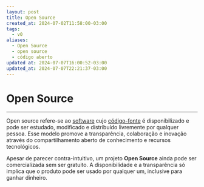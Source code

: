 ```yaml
---
layout: post
title: Open Source
created_at: 2024-07-02T11:58:00-03:00
tags:
  - v0
aliases:
  - Open Source
  - open source
  - código aberto
updated at: 2024-07-07T16:00:52-03:00
updated_at: 2024-07-07T22:21:37-03:00
---
```

# Open Source
---

Open source refere-se ao [software](api/2024/07/2024-07-02-Software.md) cujo [código-fonte](api/2024/07/2024-07-02-Código_fonte.md) é disponibilizado e pode ser estudado, modificado e distribuído livremente por qualquer pessoa. Esse modelo promove a transparência, colaboração e inovação através do compartilhamento aberto de conhecimento e recursos tecnológicos.

Apesar de parecer contra-intuitivo, um projeto **Open Source** ainda pode ser comercializada sem ser gratuito. A disponibilidade e a transparência só implica que o produto pode ser usado por qualquer um, inclusive para ganhar dinheiro.